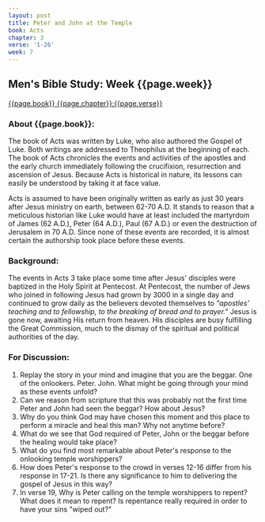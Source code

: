 ```yaml
---
layout: post
title: Peter and John at the Temple
book: Acts
chapter: 3
verse: '1-26'
week: 7
---
```

## Men's Bible Study: Week {{page.week}}
[{{page.book}} {{page.chapter}}:{{page.verse}}](https://www.biblegateway.com/passage/?search={{page.book}}+{{page.chapter}}%3A{{page.verse}}&version=NIV)

### About {{page.book}}:
The book of Acts was written by Luke, who also authored the Gospel of Luke. Both writings are addressed to Theophilus at the beginning of each. The book of Acts chronicles the events and activities of the apostles and the early church immediately following the crucifixion, resurrection and ascension of Jesus. Because Acts is historical in nature, its lessons can easily be understood by taking it at face value. 

Acts is assumed to have been originally written as early as just 30 years after Jesus ministry on earth, between 62-70 A.D. It stands to reason that a meticulous historian like Luke would have at least included the martyrdom of James (62 A.D.), Peter (64 A.D.), Paul (67 A.D.) or even the destruction of Jerusalem in 70 A.D. Since none of these events are recorded, it is almost certain the authorship took place before these events.

### Background:
The events in Acts 3 take place some time after Jesus' disciples were baptized in the Holy Spirit at Pentecost. At Pentecost, the number of Jews who joined in following Jesus had grown by 3000 in a single day and continued to grow daily as the believers devoted themselves to *"apostles’ teaching and to fellowship, to the breaking of bread and to prayer."* Jesus is gone now, awaiting His return from heaven. His disciples are busy fulfilling the Great Commission, much to the dismay of the spiritual and political authorities of the day.

### For Discussion:
1. Replay the story in your mind and imagine that you are the beggar. One of the onlookers. Peter. John. What might be going through your mind as these events unfold?
2. Can we reason from scripture that this was probably not the first time Peter and John had seen the beggar? How about Jesus?
3. Why do you think God may have chosen this moment and this place to perform a miracle and heal this man? Why not anytime before?
4. What do we see that God required of Peter, John or the beggar before the healing would take place?
5. What do you find most remarkable about Peter's response to the onlooking temple worshippers?
6. How does Peter's response to the crowd in verses 12-16 differ from his response in 17-21. Is there any significance to him to delivering the gospel of Jesus in this way?
7. In verse 19, Why is Peter calling on the temple worshippers to repent? What does it mean to repent? Is repentance really required in order to have your sins "wiped out?"
